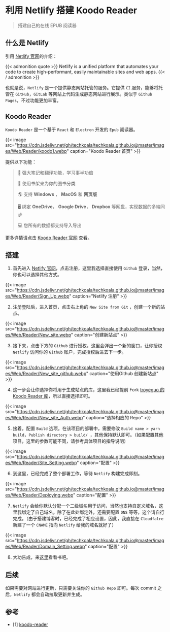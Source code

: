 # 利用 Netlify 搭建 Koodo Reader


> 搭建自己的在线 EPUB 阅读器

<!--more-->

## 什么是 Netlify

引用 [Netlify 官网](https://www.netlify.com/)的介绍：

{{< admonition quote >}}
Netlify is a unified platform that automates your code to create high-performant, easily maintainable sites and web apps.
{{< / admonition >}}

也就是说，`Netlify` 是一个提供静态网站托管的服务。它提供 `CI` 服务，能够将托管在 `GitHub`，`GitLab` 等网站上代码生成静态网站进行展示。类似于 `Github Pages`，不过功能更加丰富。

## Koodo Reader

`Koodo Reader` 是一个基于 `React` 和 `Electron` 开发的 `Epub` 阅读器。

{{< image src="https://cdn.jsdelivr.net/gh/techkoala/techkoala.github.io@master/images/Web/Reader/koodo1.webp" caption="Koodo Reader 首页" >}}

提供以下功能：

> 📝 强大笔记和翻译功能，学习事半功倍
>
> 🚩 使用书架来为你的图书分类
>
> 🌎 支持 **Windows** ， **MacOS** 和 **网页版**
>
> 🖥 绑定 **OneDrive**， **Google Drive**， **Dropbox** 等网盘，实现数据的多端同步
>
> 💻 您所有的数据都支持导入导出

更多详情请点击 [Koodo Reader 官网](https://koodo.960960.xyz/) 查看。

## 搭建

1. 首先进入 [Netlify 官网](https://www.netlify.com/)，点击注册，这里我选择直接使用 `Github` 登录，当然，你也可以选择其他方式。

{{< image src="https://cdn.jsdelivr.net/gh/techkoala/techkoala.github.io@master/images/Web/Reader/Sign_Up.webp" caption="Netlify 注册" >}}

2. 注册登陆后，进入首页，点击右上角的 `New Site from Git` ，创建一个新的站点。

{{< image src="https://cdn.jsdelivr.net/gh/techkoala/techkoala.github.io@master/images/Web/Reader/New_site.webp" caption="创建新站点" >}}

3. 接下来，点击下方的 `Github` 进行授权，这里会弹出一个新的窗口，让你授权 `Netlify` 访问你的 `Github` 账户，完成授权后进去下一步。

{{< image src="https://cdn.jsdelivr.net/gh/techkoala/techkoala.github.io@master/images/Web/Reader/New_site_github.webp" caption="使用Github 创建新站点" >}}

4. 这一步会让你选择你将用于生成站点的库，这里我已经提前 Fork [troyeguo 的 Koodo Reader 库](https://github.com/troyeguo/koodo-reader)，所以直接选择即可。

{{< image src="https://cdn.jsdelivr.net/gh/techkoala/techkoala.github.io@master/images/Web/Reader/New_site_Auth.webp" caption="选择相应的 Repo" >}}

5. 接着，配置 `Build` 选项。在该项目的部署中，需要修改 `Build name > yarn build`，`Publish directory > build/ `，其他保持默认即可。（如果配置其他项目，这里的参数可能不同，请参考具体项目的指导说明）

{{< image src="https://cdn.jsdelivr.net/gh/techkoala/techkoala.github.io@master/images/Web/Reader/Site_Setting.webp" caption="配置" >}}

6. 到这里，已经完成了整个部署工作，等待 `Netlify` 构建完成即刻。

{{< image src="https://cdn.jsdelivr.net/gh/techkoala/techkoala.github.io@master/images/Web/Reader/Deploying.webp" caption="配置" >}}

7. `Netlify` 会给你默认分配一个二级域名用于访问，当然也支持自定义域名，这里我绑定了自己域名。除了在此处绑定外，还需要配置 `DNS` 等等，这个请自行完成。（由于搭建博客时，已经完成了相应设置，因此，我直接在 `Cloudfalre` 新建了一个 `CNAME` 指向 `Netlify` 给我的域名就好了）

{{< image src="https://cdn.jsdelivr.net/gh/techkoala/techkoala.github.io@master/images/Web/Reader/Domain_Setting.webp" caption="配置" >}}

8. 大功告成，来[这里](https://reader.techkoala.top/)看看书吧。

## 后续

如果需要对网站进行更新，只需要关注你的 `Github Repo` 即可。每次 commit 之后，`Netlify` 都会自动拉取更新并生成。

## 参考

- [1] [koodo-reader](https://github.com/troyeguo/koodo-reader)

